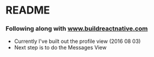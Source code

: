 # README

### Following along with www.buildreactnative.com
 - Currently I've built out the profile view (2016 08 03)
 - Next step is to do the Messages View 
